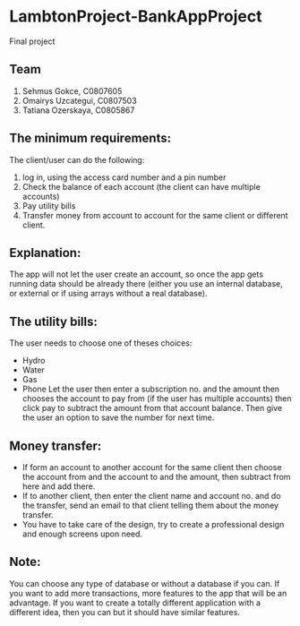 # LambtonProject-BankAppProject
Final project

## Team
1. Sehmus Gokce, C0807605
2. Omairys Uzcategui, C0807503 
3. Tatiana Ozerskaya, C0805867

## The minimum requirements:
The client/user can do the following:
1.	log in, using the access card number and a pin number
2.	Check the balance of each account (the client can have multiple accounts)
3.	Pay utility bills
4.	Transfer money from account to account for the same client or different client.

## Explanation:
The app will not let the user create an account, so once the app gets running data should be already there (either you use an internal database, or external or if using arrays without a real database).

## The utility bills: 
The user needs to choose one of theses choices:
-	Hydro
-	Water
-	Gas
-	Phone
Let the user then enter a subscription no. and the amount then chooses the account to pay from (if the user has multiple accounts) then click pay to subtract the amount from that account balance. Then give the user an option to save the number for next time.

## Money transfer:
-   If form an account to another account for the same client then choose the account from and the account to and the amount, then subtract from here and add there.
- 	If to another client, then enter the client name and account no. and do the transfer, send an email to that client telling them about the money transfer.
- 	You have to take care of the design, try to create a professional design and enough screens upon need. 

## Note: 
You can choose any type of database or without a database if you can.
If you want to add more transactions, more features to the app that will be an advantage.
If you want to create a totally different application with a different idea, then you can but it should have similar features. 

